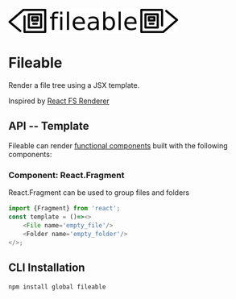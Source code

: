 ![fileable logo](./static/docs/logo.png)

# Fileable

Render a file tree using a JSX template.

Inspired by [React FS Renderer](https://github.com/ericvicenti/react-fs-renderer)

## API -- Template

Fileable can render [functional components](https://reactjs.org/docs/components-and-props.html) built with the following components:

### Component: React.Fragment

React.Fragment can be used to group files and folders

```javascript
import {Fragment} from 'react';
const template = ()=><>
    <File name='empty_file'/>
    <Folder name='empty_folder'/>
</>;
```

## CLI Installation

```sh
npm install global fileable
```
